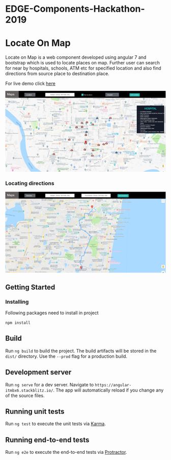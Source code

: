 # EDGE-Components-Hackathon-2019

# Locate On Map

Locate on Map is a web component developed using angular 7 and bootstrap which is used to locate places on map. Further user can search for near by hospitals, schools, ATM etc for specified location and also find directions from source place to destination place. 

For live demo click [here](https://angular-itmbx6.stackblitz.io/)

![alt text](img/Maps.jpg)

### Locating directions
![alt text](img/MapsDirections.jpg)

## Getting Started
### Installing
Following packages need to install in project
```
npm install
```
## Build

Run `ng build` to build the project. The build artifacts will be stored in the `dist/` directory. Use the `--prod` flag for a production build.

## Development server

Run `ng serve` for a dev server. Navigate to `https://angular-itmbx6.stackblitz.io/`. The app will automatically reload if you change any of the source files.

## Running unit tests

Run `ng test` to execute the unit tests via [Karma](https://karma-runner.github.io).

## Running end-to-end tests

Run `ng e2e` to execute the end-to-end tests via [Protractor](http://www.protractortest.org/).
